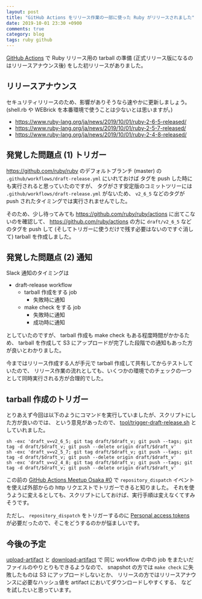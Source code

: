```yaml
---
layout: post
title: "GitHub Actions をリリース作業の一部に使った Ruby がリリースされました"
date: 2019-10-01 23:30 +0900
comments: true
category: blog
tags: ruby github
---
```

[GitHub Actions](https://github.com/features/actions) で Ruby リリース用の tarball の準備 (正式リリース版になるのはリリースアナウンス後) をした初リリースがありました。

<!--more-->

## リリースアナウンス

セキュリティリリースのため、影響がありそうなら速やかに更新しましょう。
(shell.rb や WEBrick を本番環境で使うことは少ないとは思いますが。)

- <https://www.ruby-lang.org/ja/news/2019/10/01/ruby-2-6-5-released/>
- <https://www.ruby-lang.org/ja/news/2019/10/01/ruby-2-5-7-released/>
- <https://www.ruby-lang.org/ja/news/2019/10/01/ruby-2-4-8-released/>

## 発覚した問題点 (1) トリガー

<https://github.com/ruby/ruby> のデフォルトブランチ (master) の `.github/workflows/draft-release.yml` にいれておけば
タグを push した時にも実行されると思っていたのですが、
タグがさす安定版のコミットツリーには `.github/workflows/draft-release.yml` がないため、
`v2_6_5` などのタグが push されたタイミングでは実行されませんでした。

そのため、少し待ってみても <https://github.com/ruby/ruby/actions> に出てこないのを確認して、
<https://github.com/ruby/actions> の方に `draft/v2_6_5` などのタグを push して
(そしてトリガーに使うだけで残す必要はないのですぐ消して)
tarball を作成しました。

## 発覚した問題点 (2) 通知

Slack 通知のタイミングは

- draft-release workflow
  - tarball 作成をする job
    - 失敗時に通知
  - make check をする job
    - 失敗時に通知
    - 成功時に通知

としていたのですが、
tarball 作成も make check もある程度時間がかかるため、
tarball を作成して S3 にアップロードが完了した段階での通知もあった方が良いとわかりました。

今まではリリース作成する人が手元で tarball 作成して共有してからテストしていたので、
リリース作業の流れとしても、いくつかの環境でのチェックの一つとして同時実行される方が合理的でした。

## tarball 作成のトリガー

とりあえず今回は以下のようにコマンドを実行していましたが、スクリプトにした方が良いのでは、
という意見があったので、
[tool/trigger-draft-release.sh](https://github.com/ruby/actions/blob/4a7411bb7a7e5285ca14e79c4ab27010f7b1da22/tool/trigger-draft-release.sh)
としていれました。

```
sh -exc 'draft_v=v2_6_5; git tag draft/$draft_v; git push --tags; git tag -d draft/$draft_v; git push --delete origin draft/$draft_v'
sh -exc 'draft_v=v2_5_7; git tag draft/$draft_v; git push --tags; git tag -d draft/$draft_v; git push --delete origin draft/$draft_v'
sh -exc 'draft_v=v2_4_8; git tag draft/$draft_v; git push --tags; git tag -d draft/$draft_v; git push --delete origin draft/$draft_v'
```

この前の [GitHub Actions Meetup Osaka #0](https://gaug.connpass.com/event/144698/) で
`repository_dispatch` イベントを使えば外部からの http リクエストでトリガーできると知りました。
それを使うように変えるとしても、スクリプトにしておけば、実行手順は変えなくてすみそうです。

ただし、 `repository_dispatch` をトリガーするのに
[Personal access tokens](https://github.com/settings/tokens)
が必要だったので、そこをどうするのかが悩ましいです。

## 今後の予定

[upload-artifact](https://github.com/actions/upload-artifact) と [download-artifact](https://github.com/actions/download-artifact) で
同じ workflow の中の job をまたいだファイルのやりとりもできるようなので、
snapshot の方では `make check` に失敗したものは S3 にアップロードしないとか、
リリースの方ではリリースアナウンスに必要なハッシュ値を artifact においてダウンロードしやすくする、
などを試したいと思っています。

